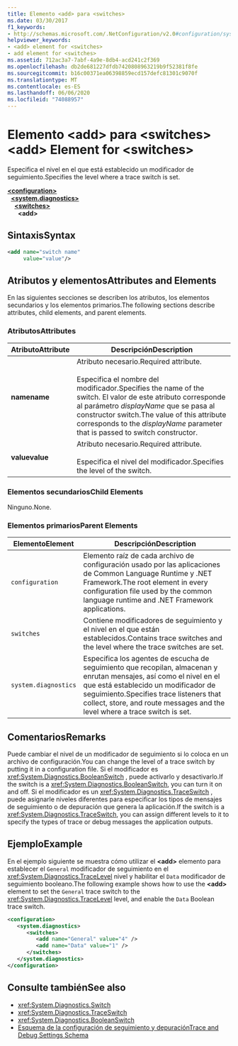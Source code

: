 ```yaml
---
title: Elemento <add> para <switches>
ms.date: 03/30/2017
f1_keywords:
- http://schemas.microsoft.com/.NetConfiguration/v2.0#configuration/system.diagnostics/switches/add
helpviewer_keywords:
- <add> element for <switches>
- add element for <switches>
ms.assetid: 712ac3a7-7abf-4a9e-8db4-acd241c2f369
ms.openlocfilehash: db2de681227dfdb7420808963219b9f52381f8fe
ms.sourcegitcommit: b16c00371ea06398859ecd157defc81301c9070f
ms.translationtype: MT
ms.contentlocale: es-ES
ms.lasthandoff: 06/06/2020
ms.locfileid: "74088957"
---
```

# <a name="add-element-for-switches"></a><span data-ttu-id="86d25-102">Elemento \<add> para \<switches></span><span class="sxs-lookup"><span data-stu-id="86d25-102">\<add> Element for \<switches></span></span>
<span data-ttu-id="86d25-103">Especifica el nivel en el que está establecido un modificador de seguimiento.</span><span class="sxs-lookup"><span data-stu-id="86d25-103">Specifies the level where a trace switch is set.</span></span>  

[**\<configuration>**](../configuration-element.md)\
&nbsp;&nbsp;[**\<system.diagnostics>**](system-diagnostics-element.md)\
&nbsp;&nbsp;&nbsp;&nbsp;[**\<switches>**](switches-element.md)\
&nbsp;&nbsp;&nbsp;&nbsp;&nbsp;&nbsp;**\<add>**

## <a name="syntax"></a><span data-ttu-id="86d25-104">Sintaxis</span><span class="sxs-lookup"><span data-stu-id="86d25-104">Syntax</span></span>  
  
```xml  
<add name="switch name"  
     value="value"/>  
```  
  
## <a name="attributes-and-elements"></a><span data-ttu-id="86d25-105">Atributos y elementos</span><span class="sxs-lookup"><span data-stu-id="86d25-105">Attributes and Elements</span></span>  
 <span data-ttu-id="86d25-106">En las siguientes secciones se describen los atributos, los elementos secundarios y los elementos primarios.</span><span class="sxs-lookup"><span data-stu-id="86d25-106">The following sections describe attributes, child elements, and parent elements.</span></span>  
  
### <a name="attributes"></a><span data-ttu-id="86d25-107">Atributos</span><span class="sxs-lookup"><span data-stu-id="86d25-107">Attributes</span></span>  
  
|<span data-ttu-id="86d25-108">Atributo</span><span class="sxs-lookup"><span data-stu-id="86d25-108">Attribute</span></span>|<span data-ttu-id="86d25-109">Descripción</span><span class="sxs-lookup"><span data-stu-id="86d25-109">Description</span></span>|  
|---------------|-----------------|  
|<span data-ttu-id="86d25-110">**name**</span><span class="sxs-lookup"><span data-stu-id="86d25-110">**name**</span></span>|<span data-ttu-id="86d25-111">Atributo necesario.</span><span class="sxs-lookup"><span data-stu-id="86d25-111">Required attribute.</span></span><br /><br /> <span data-ttu-id="86d25-112">Especifica el nombre del modificador.</span><span class="sxs-lookup"><span data-stu-id="86d25-112">Specifies the name of the switch.</span></span> <span data-ttu-id="86d25-113">El valor de este atributo corresponde al parámetro *displayName* que se pasa al constructor switch.</span><span class="sxs-lookup"><span data-stu-id="86d25-113">The value of this attribute corresponds to the *displayName* parameter that is passed to switch constructor.</span></span>|  
|<span data-ttu-id="86d25-114">**value**</span><span class="sxs-lookup"><span data-stu-id="86d25-114">**value**</span></span>|<span data-ttu-id="86d25-115">Atributo necesario.</span><span class="sxs-lookup"><span data-stu-id="86d25-115">Required attribute.</span></span><br /><br /> <span data-ttu-id="86d25-116">Especifica el nivel del modificador.</span><span class="sxs-lookup"><span data-stu-id="86d25-116">Specifies the level of the switch.</span></span>|  
  
### <a name="child-elements"></a><span data-ttu-id="86d25-117">Elementos secundarios</span><span class="sxs-lookup"><span data-stu-id="86d25-117">Child Elements</span></span>  
 <span data-ttu-id="86d25-118">Ninguno.</span><span class="sxs-lookup"><span data-stu-id="86d25-118">None.</span></span>  
  
### <a name="parent-elements"></a><span data-ttu-id="86d25-119">Elementos primarios</span><span class="sxs-lookup"><span data-stu-id="86d25-119">Parent Elements</span></span>  
  
|<span data-ttu-id="86d25-120">Elemento</span><span class="sxs-lookup"><span data-stu-id="86d25-120">Element</span></span>|<span data-ttu-id="86d25-121">Descripción</span><span class="sxs-lookup"><span data-stu-id="86d25-121">Description</span></span>|  
|-------------|-----------------|  
|`configuration`|<span data-ttu-id="86d25-122">Elemento raíz de cada archivo de configuración usado por las aplicaciones de Common Language Runtime y .NET Framework.</span><span class="sxs-lookup"><span data-stu-id="86d25-122">The root element in every configuration file used by the common language runtime and .NET Framework applications.</span></span>|  
|`switches`|<span data-ttu-id="86d25-123">Contiene modificadores de seguimiento y el nivel en el que están establecidos.</span><span class="sxs-lookup"><span data-stu-id="86d25-123">Contains trace switches and the level where the trace switches are set.</span></span>|  
|`system.diagnostics`|<span data-ttu-id="86d25-124">Especifica los agentes de escucha de seguimiento que recopilan, almacenan y enrutan mensajes, así como el nivel en el que está establecido un modificador de seguimiento.</span><span class="sxs-lookup"><span data-stu-id="86d25-124">Specifies trace listeners that collect, store, and route messages and the level where a trace switch is set.</span></span>|  
  
## <a name="remarks"></a><span data-ttu-id="86d25-125">Comentarios</span><span class="sxs-lookup"><span data-stu-id="86d25-125">Remarks</span></span>  
 <span data-ttu-id="86d25-126">Puede cambiar el nivel de un modificador de seguimiento si lo coloca en un archivo de configuración.</span><span class="sxs-lookup"><span data-stu-id="86d25-126">You can change the level of a trace switch by putting it in a configuration file.</span></span> <span data-ttu-id="86d25-127">Si el modificador es <xref:System.Diagnostics.BooleanSwitch> , puede activarlo y desactivarlo.</span><span class="sxs-lookup"><span data-stu-id="86d25-127">If the switch is a <xref:System.Diagnostics.BooleanSwitch>, you can turn it on and off.</span></span> <span data-ttu-id="86d25-128">Si el modificador es un <xref:System.Diagnostics.TraceSwitch> , puede asignarle niveles diferentes para especificar los tipos de mensajes de seguimiento o de depuración que genera la aplicación.</span><span class="sxs-lookup"><span data-stu-id="86d25-128">If the switch is a <xref:System.Diagnostics.TraceSwitch>, you can assign different levels to it to specify the types of trace or debug messages the application outputs.</span></span>  
  
## <a name="example"></a><span data-ttu-id="86d25-129">Ejemplo</span><span class="sxs-lookup"><span data-stu-id="86d25-129">Example</span></span>  
 <span data-ttu-id="86d25-130">En el ejemplo siguiente se muestra cómo utilizar el **\<add>** elemento para establecer el `General` modificador de seguimiento en el <xref:System.Diagnostics.TraceLevel> nivel y habilitar el `Data` modificador de seguimiento booleano.</span><span class="sxs-lookup"><span data-stu-id="86d25-130">The following example shows how to use the **\<add>** element to set the `General` trace switch to the <xref:System.Diagnostics.TraceLevel> level, and enable the `Data` Boolean trace switch.</span></span>  
  
```xml  
<configuration>  
   <system.diagnostics>  
      <switches>  
         <add name="General" value="4" />  
         <add name="Data" value="1" />  
      </switches>  
   </system.diagnostics>  
</configuration>  
```  
  
## <a name="see-also"></a><span data-ttu-id="86d25-131">Consulte también</span><span class="sxs-lookup"><span data-stu-id="86d25-131">See also</span></span>

- <xref:System.Diagnostics.Switch>
- <xref:System.Diagnostics.TraceSwitch>
- <xref:System.Diagnostics.BooleanSwitch>
- [<span data-ttu-id="86d25-132">Esquema de la configuración de seguimiento y depuración</span><span class="sxs-lookup"><span data-stu-id="86d25-132">Trace and Debug Settings Schema</span></span>](index.md)
